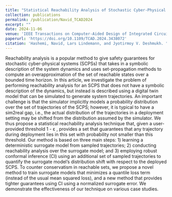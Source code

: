 ```yaml
---
title: "Statistical Reachability Analysis of Stochastic Cyber-Physical Systems Under Distribution Shift"
collection: publications
permalink: /publication/Navid_TCAD2024
excerpt: ""
date: 2024-11-06
venue: 'IEEE Transactions on Computer-Aided Design of Integrated Circuits and Systems'
paperurl: 'https://doi.org/10.1109/TCAD.2024.3438072'
citation: 'Hashemi, Navid, Lars Lindemann, and Jyotirmoy V. Deshmukh. "Statistical reachability analysis of stochastic cyber-physical systems under distribution shift." IEEE Transactions on Computer-Aided Design of Integrated Circuits and Systems 43.11 (2024): 4250-4261.'
---
```

Reachability analysis is a popular method to give safety guarantees for stochastic cyber-physical systems (SCPSs) that takes in a symbolic description of the system dynamics and uses set-propagation methods to compute an overapproximation of the set of reachable states over a bounded time horizon. In this article, we investigate the problem of performing reachability analysis for an SCPS that does not have a symbolic description of the dynamics, but instead is described using a digital twin model that can be simulated to generate system trajectories. An important challenge is that the simulator implicitly models a probability distribution over the set of trajectories of the SCPS; however, it is typical to have a sim2real gap, i.e., the actual distribution of the trajectories in a deployment setting may be shifted from the distribution assumed by the simulator. We thus propose a statistical reachability analysis technique that, given a user-provided threshold 1 - ε , provides a set that guarantees that any trajectory during deployment lies in this set with probability not smaller than this threshold. Our method is based on three main steps: 1) learning a deterministic surrogate model from sampled trajectories; 2) conducting reachability analysis over the surrogate model; and 3) employing robust conformal inference (CI) using an additional set of sampled trajectories to quantify the surrogate model’s distribution shift with respect to the deployed SCPS. To counter conservatism in reachable sets, we propose a novel method to train surrogate models that minimizes a quantile loss term (instead of the usual mean squared loss), and a new method that provides tighter guarantees using CI using a normalized surrogate error. We demonstrate the effectiveness of our technique on various case studies.


